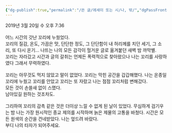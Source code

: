 ```yaml
---
{"dg-publish":true,"permalink":"/쓴 글/에세이 또는 시/나, 밖/","dgPassFrontmatter":true}
---
```


2019년 3월 20일 수 오후 7:36<br/>
<br/>
어느 시간의 갓난 꼬리에 누웠었다.<br/>
꼬리의 질감, 온도, 가끔은 맛, 단단한 정도, 그 단단함이 내 허리께를 치던 세기, 그 소리, 또 다시 온기…  나뜨는 나의 모든 감각이 헐거운 글로 옮겨붙던 새벽 밤 까막별.<br/>
꼬리는 자라갔고 시간과 글의 갈취는 언제든 폭력적으로 찾아왔으나 나는 꼬리를 사랑하였다 그래서 무력하였다.<br/>
<br/>
꼬리는 아무것도 먹지 않았고 말이 없었다. 꼬리는 막힌 공간을 갑갑해했다. 나는 온종일 꼬리에 누웠고 꼬리를 안았고 꼬리는 또 자랐고 나는 점점 꼬리처럼 변해갔다. <br/>
모든 것이 손쓸새 없이 스몄다.<br/>
남아있길 원하는 것조차도.<br/>
<br/>
그리하여 꼬리의 감촉 같은 것은 더이상 느낄 수 없게 된 날이 있었다. 무심하게 검기우는 밤 나는 가장 원시적인 종교 제의를 시작하며 늙은 제물의 고통을 바쳤다. 시간은 모든 원색의 순간을 건네받았다. 나는 엎드려 바랐다.<br/>
부디 나의 타자가 되어주세요.<br/>
